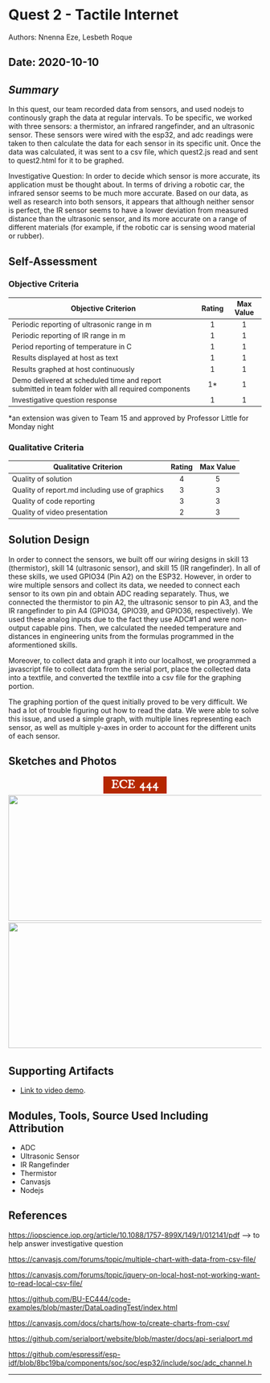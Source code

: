 # Quest 2 - Tactile Internet
Authors: Nnenna Eze, Lesbeth Roque

Date: 2020-10-10
-----

## <em>Summary</em>
In this quest, our team recorded data from sensors, and used nodejs to continously graph the data at regular intervals. To be specific, we worked with three sensors: a thermistor, an infrared rangefinder, and an ultrasonic sensor. These sensors were wired with the esp32, and adc readings were taken to then calculate the data for each sensor in its specific unit. Once the data was calculated, it was sent to a csv file, which quest2.js read and sent to quest2.html for it to be graphed. 

Investigative Question: In order to decide which sensor is more accurate, its application must be thought about. In terms of driving a robotic car, the infrared sensor seems to be much more accurate. Based on our data, as well as research into both sensors, it appears that although neither sensor is perfect, the IR sensor seems to have a lower deviation from measured distance than the ultrasonic sensor, and its more accurate on a range of different materials (for example, if the robotic car is sensing wood material or rubber). 

## Self-Assessment

### Objective Criteria

| Objective Criterion | Rating | Max Value  | 
|---------------------------------------------|:-----------:|:---------:|
| Periodic reporting of ultrasonic range in m |  1|  1     | 
| Periodic reporting of IR range in m | 1 |  1     | 
| Period reporting of temperature in C | 1 |  1     | 
| Results displayed at host as text | 1 |  1     | 
| Results graphed at host continuously | 1 |  1     | 
| Demo delivered at scheduled time and report submitted in team folder with all required components | 1* |  1     | 
| Investigative question response | 1 |  1     | 

*an extension was given to Team 15 and approved by Professor Little for Monday night

### Qualitative Criteria

| Qualitative Criterion | Rating | Max Value  | 
|---------------------------------------------|:-----------:|:---------:|
| Quality of solution | 4 |  5     | 
| Quality of report.md including use of graphics | 3 |  3     | 
| Quality of code reporting | 3 |  3     | 
| Quality of video presentation | 2 |  3     | 


## Solution Design
In order to connect the sensors, we built off our wiring designs in skill 13 (thermistor), skill 14 (ultrasonic sensor), and skill 15 (IR rangefinder). In all of these skills, we used GPIO34 (Pin A2) on the ESP32. However, in order to wire multiple sensors and collect its data, we needed to connect each sensor to its own pin and obtain ADC reading separately. Thus, we connected the thermistor to pin A2, the ultrasonic sensor to pin A3, and the IR rangefinder to pin A4 (GPIO34, GPIO39, and GPIO36, respectively). We used these analog inputs due to the fact they use ADC#1 and were non-output capable pins. Then, we calculated the needed temperature and distances in engineering units from the formulas programmed in the aformentioned skills. 

Moreover, to collect data and graph it into our localhost, we programmed a javascript file to collect data from the serial port, place the collected data into a textfile, and converted the textfile into a csv file for the graphing portion.

The graphing portion of the quest initially proved to be very difficult. We had a lot of trouble figuring out how to read the data. We were able to solve this issue, and used a simple graph, with multiple lines representing each sensor, as well as multiple y-axes in order to account for the different units of each sensor. 


## Sketches and Photos
<center><img src="./images/ece444.png" width="25%" /></center>  
<center> </center>

<img src="https://user-images.githubusercontent.com/44929220/95805116-a4a6ea80-0cd2-11eb-874c-921cc0483238.jpg" height="250" width="650">

<img src="https://user-images.githubusercontent.com/44929220/95805098-9bb61900-0cd2-11eb-873f-aebd69e1af99.jpg" height="250" width="650">


## Supporting Artifacts
- [Link to video demo](https://youtu.be/2GZDOt8i8uY). 


## Modules, Tools, Source Used Including Attribution
- ADC
- Ultrasonic Sensor
- IR Rangefinder
- Thermistor
- Canvasjs
- Nodejs

## References
https://iopscience.iop.org/article/10.1088/1757-899X/149/1/012141/pdf --> to help answer investigative question

https://canvasjs.com/forums/topic/multiple-chart-with-data-from-csv-file/

https://canvasjs.com/forums/topic/jquery-on-local-host-not-working-want-to-read-local-csv-file/

https://github.com/BU-EC444/code-examples/blob/master/DataLoadingTest/index.html

https://canvasjs.com/docs/charts/how-to/create-charts-from-csv/

https://github.com/serialport/website/blob/master/docs/api-serialport.md

https://github.com/espressif/esp-idf/blob/8bc19ba/components/soc/soc/esp32/include/soc/adc_channel.h

-----

